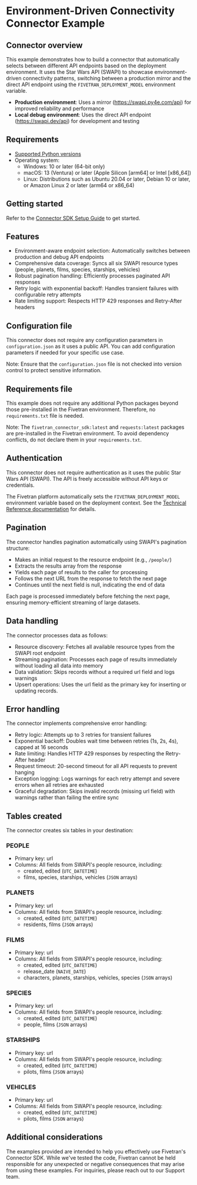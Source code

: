# Environment-Driven Connectivity Connector Example


## Connector overview
This example demonstrates how to build a connector that automatically selects between different API endpoints based on the deployment environment. It uses the Star Wars API (SWAPI) to showcase environment-driven connectivity patterns, switching between a production mirror and the direct API endpoint using the `FIVETRAN_DEPLOYMENT_MODEL` environment variable.

- **Production environment**: Uses a mirror (https://swapi.py4e.com/api) for improved reliability and performance
- **Local debug environment**: Uses the direct API endpoint (https://swapi.dev/api) for development and testing


## Requirements
- [Supported Python versions](https://github.com/fivetran/fivetran_connector_sdk/blob/main/README.md#requirements)   
- Operating system:
  - Windows: 10 or later (64-bit only)
  - macOS: 13 (Ventura) or later (Apple Silicon [arm64] or Intel [x86_64])
  - Linux: Distributions such as Ubuntu 20.04 or later, Debian 10 or later, or Amazon Linux 2 or later (arm64 or x86_64)


## Getting started
Refer to the [Connector SDK Setup Guide](https://fivetran.com/docs/connectors/connector-sdk/setup-guide) to get started.


## Features
- Environment-aware endpoint selection: Automatically switches between production and debug API endpoints
- Comprehensive data coverage: Syncs all six SWAPI resource types (people, planets, films, species, starships, vehicles)
- Robust pagination handling: Efficiently processes paginated API responses
- Retry logic with exponential backoff: Handles transient failures with configurable retry attempts
- Rate limiting support: Respects HTTP 429 responses and Retry-After headers


## Configuration file
This connector does not require any configuration parameters in `configuration.json` as it uses a public API. You can add configuration parameters if needed for your specific use case.

Note: Ensure that the `configuration.json` file is not checked into version control to protect sensitive information.


## Requirements file
This example does not require any additional Python packages beyond those pre-installed in the Fivetran environment. Therefore, no `requirements.txt` file is needed.


Note: The `fivetran_connector_sdk:latest` and `requests:latest` packages are pre-installed in the Fivetran environment. To avoid dependency conflicts, do not declare them in your `requirements.txt`.


## Authentication
This connector does not require authentication as it uses the public Star Wars API (SWAPI). The API is freely accessible without API keys or credentials.

The Fivetran platform automatically sets the `FIVETRAN_DEPLOYMENT_MODEL` environment variable based on the deployment context. See the [Technical Reference documentation](https://fivetran.com/docs/connector-sdk/working-with-connector-sdk#referencingenvironmentvariablesinyourcode) for details.

## Pagination
The connector handles pagination automatically using SWAPI's pagination structure:

- Makes an initial request to the resource endpoint (e.g., `/people/`)
- Extracts the results array from the response
- Yields each page of results to the caller for processing
- Follows the next URL from the response to fetch the next page
- Continues until the next field is null, indicating the end of data

Each page is processed immediately before fetching the next page, ensuring memory-efficient streaming of large datasets.


## Data handling
The connector processes data as follows:

- Resource discovery: Fetches all available resource types from the SWAPI root endpoint
- Streaming pagination: Processes each page of results immediately without loading all data into memory
- Data validation: Skips records without a required url field and logs warnings
- Upsert operations: Uses the url field as the primary key for inserting or updating records.


## Error handling
The connector implements comprehensive error handling:

- Retry logic: Attempts up to 3 retries for transient failures
- Exponential backoff: Doubles wait time between retries (1s, 2s, 4s), capped at 16 seconds
- Rate limiting: Handles HTTP 429 responses by respecting the Retry-After header
- Request timeout: 20-second timeout for all API requests to prevent hanging
- Exception logging: Logs warnings for each retry attempt and severe errors when all retries are exhausted
- Graceful degradation: Skips invalid records (missing url field) with warnings rather than failing the entire sync


## Tables created

The connector creates six tables in your destination:

### PEOPLE
- Primary key: url
- Columns: All fields from SWAPI's people resource, including:
  - created, edited (`UTC_DATETIME`)
  - films, species, starships, vehicles (`JSON` arrays)

### PLANETS
- Primary key: url
- Columns: All fields from SWAPI's people resource, including:
  - created, edited (`UTC_DATETIME`)
  - residents, films (`JSON` arrays)

### FILMS
- Primary key: url
- Columns: All fields from SWAPI's people resource, including:
  - created, edited (`UTC_DATETIME`)
  - release_date (`NAIVE_DATE`)
  - characters, planets, starships, vehicles, species (`JSON` arrays)

### SPECIES
- Primary key: url
- Columns: All fields from SWAPI's people resource, including:
  - created, edited (`UTC_DATETIME`)
  - people, films (`JSON` arrays)

### STARSHIPS
- Primary key: url
- Columns: All fields from SWAPI's people resource, including:
  - created, edited (`UTC_DATETIME`)
  - pilots, films (`JSON` arrays)

### VEHICLES
- Primary key: url
- Columns: All fields from SWAPI's people resource, including:
  - created, edited (`UTC_DATETIME`)
  - pilots, films (`JSON` arrays)


## Additional considerations
The examples provided are intended to help you effectively use Fivetran's Connector SDK. While we've tested the code, Fivetran cannot be held responsible for any unexpected or negative consequences that may arise from using these examples. For inquiries, please reach out to our Support team.
